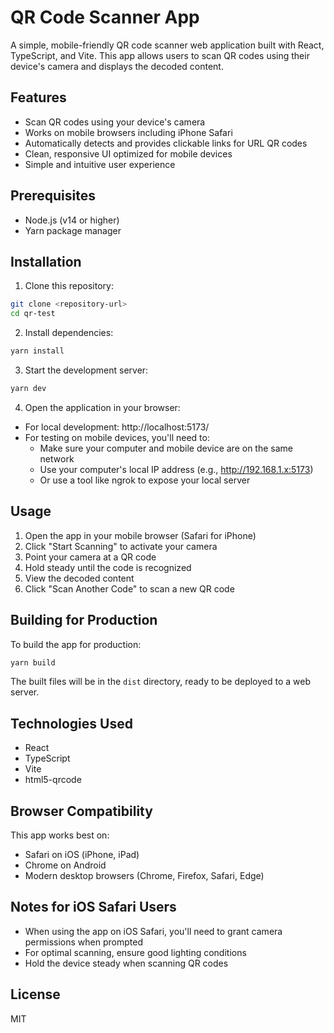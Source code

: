 # QR Code Scanner App

A simple, mobile-friendly QR code scanner web application built with React, TypeScript, and Vite. This app allows users to scan QR codes using their device's camera and displays the decoded content.

## Features

- Scan QR codes using your device's camera
- Works on mobile browsers including iPhone Safari
- Automatically detects and provides clickable links for URL QR codes
- Clean, responsive UI optimized for mobile devices
- Simple and intuitive user experience

## Prerequisites

- Node.js (v14 or higher)
- Yarn package manager

## Installation

1. Clone this repository:
```bash
git clone <repository-url>
cd qr-test
```

2. Install dependencies:
```bash
yarn install
```

3. Start the development server:
```bash
yarn dev
```

4. Open the application in your browser:
- For local development: http://localhost:5173/
- For testing on mobile devices, you'll need to:
  - Make sure your computer and mobile device are on the same network
  - Use your computer's local IP address (e.g., http://192.168.1.x:5173)
  - Or use a tool like ngrok to expose your local server

## Usage

1. Open the app in your mobile browser (Safari for iPhone)
2. Click "Start Scanning" to activate your camera
3. Point your camera at a QR code
4. Hold steady until the code is recognized
5. View the decoded content
6. Click "Scan Another Code" to scan a new QR code

## Building for Production

To build the app for production:

```bash
yarn build
```

The built files will be in the `dist` directory, ready to be deployed to a web server.

## Technologies Used

- React
- TypeScript
- Vite
- html5-qrcode

## Browser Compatibility

This app works best on:
- Safari on iOS (iPhone, iPad)
- Chrome on Android
- Modern desktop browsers (Chrome, Firefox, Safari, Edge)

## Notes for iOS Safari Users

- When using the app on iOS Safari, you'll need to grant camera permissions when prompted
- For optimal scanning, ensure good lighting conditions
- Hold the device steady when scanning QR codes

## License

MIT
